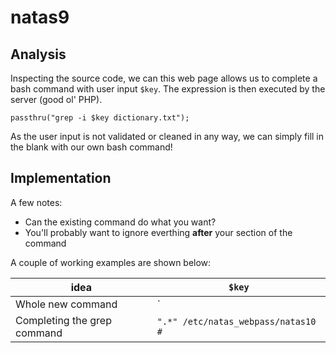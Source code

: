 # natas9

## Analysis

Inspecting the source code, we can this web page allows us to complete a bash command with user input `$key`. The expression is then executed by the server (good ol' PHP).
```
passthru("grep -i $key dictionary.txt");
```

As the user input is not validated or cleaned in any way, we can simply fill in the blank with our own bash command!

## Implementation

A few notes:

* Can the existing command do what you want?
* You'll probably want to ignore everthing **after** your section of the command

A couple of working examples are shown below:

|idea|`$key`|
|-|-|
|Whole new command|`|| cat /etc/natas_webpass/natas10 #`
|Completing the grep command|`".*" /etc/natas_webpass/natas10 #`|


